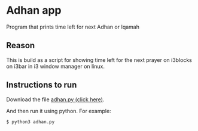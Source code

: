 # Adhan app
Program that prints time left for next Adhan or Iqamah

## Reason
This is build as a script for showing time left for the next prayer on i3blocks on i3bar in i3 window manager on linux.

## Instructions to run
Download the file [adhan.py (click here)](https://raw.githubusercontent.com/an4s911/azan-app/main/adhan.py).

And then run it using python. For example:
```bash
$ python3 adhan.py
```

